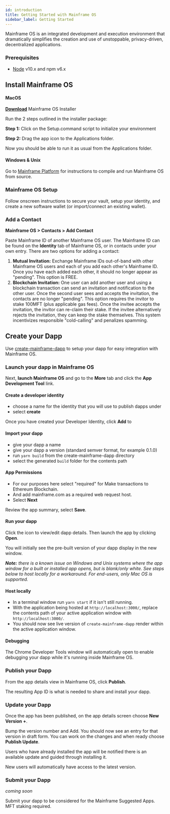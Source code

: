 ```yaml
---
id: introduction
title: Getting Started with Mainframe OS
sidebar_label: Getting Started
---
```


Mainframe OS is an integrated development and execution environment that dramatically simplifies the creation and use of unstoppable, privacy-driven, decentralized applications.

### Prerequisites
- [Node](https://nodejs.org/en/) v10.x and npm v6.x

## Install Mainframe OS

#### MacOS
**[Download](https://download.mainframeos.com/os/releases/MainframeOS.dmg)** Mainframe OS Installer

Run the 2 steps outlined in the installer package:

**Step 1:** Click on the Setup.command script to initialize your environment

**Step 2:** Drag the app icon to the Applications folder.

Now you should be able to run it as usual from the Applications folder.


#### Windows & Unix

Go to [Mainframe Platform](platform.md) for instructions to compile and run Mainframe OS from source.

### Mainframe OS Setup
Follow onscreen instructions to secure your vault, setup your identity, and create a new software wallet (or import/connect an existing wallet).

### Add a Contact

**Mainframe OS > Contacts > Add Contact**

Paste Mainframe ID of another Mainframe OS user. The Mainframe ID can be found on the **Identity** tab of Mainframe OS, or in contacts under your own entry.
There are two options for adding a contact:
1. **Mutual Invitation:** Exchange Mainframe IDs out-of-band with other Mainframe OS users and each of you add each other's Mainframe ID. Once you have each added each other, it should no longer appear as "pending". This option is FREE.
2. **Blockchain Invitation:** One user can add another user and using a blockchain transaction can send an invitation and notification to the other user. Once the second user sees and accepts the invitation, the contacts are no longer "pending".
This option requires the invitor to stake 100MFT (plus applicable gas fees). Once the invitee accepts the invitation, the invitor can re-claim their stake. If the invitee alternatively rejects the invitation,
they can keep the stake themselves. This system incentivizes responsible "cold-calling" and penalizes spamming.



## Create your Dapp
Use [create-mainframe-dapp](create-mainframe-dapp.md) to setup your dapp for easy integration with Mainframe OS.

### Launch your dapp in Mainframe OS

Next, __launch Mainframe OS__ and go to the **More** tab and click the **App Development Tool** link.

#### Create a developer identity
 * choose a name for the identity that you will use to publish dapps under
 * select **create**

Once you have created your Developer Identity, click **Add** to

#### Import your dapp

 * give your dapp a name
 * give your dapp a version (standard semver format, for example 0.1.0)
 * run `yarn build` from the create-mainframe-dapp directory
 * select the generated `build` folder for the contents path


#### App Permissions
 * For our purposes here select "required" for Make transactions to Ethereum Blockchain.
 * And add mainframe.com as a required web request host.
 * Select **Next**

Review the app summary, select **Save**.

#### Run your dapp
Click the icon to view/edit dapp details. Then launch the app by clicking **Open**.

You will initially see the pre-built version of your dapp display in the new window.

***Note:** there is a known issue on Windows and Unix systems where the app window for a built or installed app opens, but is blank/only white. See steps below to host locally for a workaround. For end-users, only Mac OS is supported.*

#### Host locally
 * In a terminal window run `yarn start` if it isn't still running.
 * With the application being hosted at `http://localhost:3000/`, replace the contents path of your active application window with `http://localhost:3000/`.
 * You should now see live version of `create-mainframe-dapp` render within the active application window.

#### Debugging
The Chrome Developer Tools window will automatically open to enable debugging your dapp while it's running inside Mainframe OS.

### Publish your Dapp
From the app details view in Mainframe OS, click **Publish**.

The resulting App ID is what is needed to share and install your dapp.

### Update your Dapp
Once the app has been published, on the app details screen choose **New Version +**.

Bump the version number and Add. You should now see an entry for that version in draft form. You can work on the changes and when ready choose **Publish Update**.

Users who have already installed the app will be notified there is an available update and guided through installing it.

New users will automatically have access to the latest version.


### Submit your Dapp
*coming soon*

Submit your dapp to be considered for the Mainframe Suggested Apps. MFT staking required.
